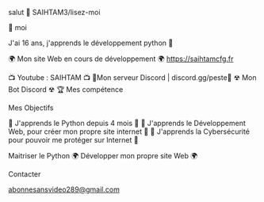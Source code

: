 salut 👋
SAIHTAM3/lisez-moi

🧠 moi

J'ai 16 ans, j'apprends le développement python 🙂

🌍 Mon site Web en cours de développement 🌍 https://saihtamcfg.fr

📺 Youtube : SAIHTAM 📺 💬Mon serveur Discord | discord.gg/peste💬 ☢ Mon Bot Discord ☢ 🏆 Mes compétence   

Mes Objectifs

🐍 J'apprends le Python depuis 4 mois 🐍 💠 J'apprends le Développement Web, pour créer mon propre site internet 💠 🔐 J'apprends la Cybersécurité pour pouvoir me protéger sur Internet 🔐

Maitriser le Python 🌍 Développer mon propre site Web 🌍

Contacter

abonnesansvideo289@gmail.com
